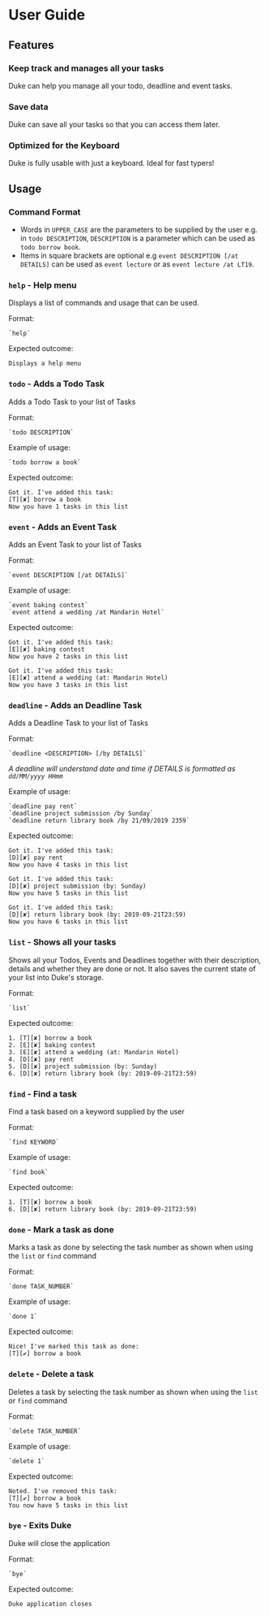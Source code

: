 # User Guide

## Features 

### Keep track and manages all your tasks
Duke can help you manage all your todo, deadline and event tasks.

### Save data
Duke can save all your tasks so that you can access them later.

### Optimized for the Keyboard
Duke is fully usable with just a keyboard. Ideal for fast typers!

## Usage

### Command Format

* Words in `UPPER_CASE` are the parameters to be supplied by the user e.g. in `todo DESCRIPTION`, `DESCRIPTION` is a parameter which can be used as `todo borrow book`.
* Items in square brackets are optional e.g `event DESCRIPTION [/at DETAILS]` can be used as `event lecture` or as `event lecture /at LT19`.

### `help` - Help menu

Displays a list of commands and usage that can be used.

Format:

    `help`
    
Expected outcome:

    Displays a help menu

### `todo` - Adds a Todo Task

Adds a Todo Task to your list of Tasks

Format:

    `todo DESCRIPTION`

Example of usage: 

    `todo borrow a book`

Expected outcome:

    Got it. I've added this task:
    [T][✘] borrow a book
    Now you have 1 tasks in this list
    
### `event` - Adds an Event Task

Adds an Event Task to your list of Tasks

Format:

    `event DESCRIPTION [/at DETAILS]`

Example of usage: 

    `event baking contest`
    `event attend a wedding /at Mandarin Hotel`

Expected outcome:

    Got it. I've added this task:
    [E][✘] baking contest
    Now you have 2 tasks in this list

    Got it. I've added this task:
    [E][✘] attend a wedding (at: Mandarin Hotel)
    Now you have 3 tasks in this list
    
### `deadline` - Adds an Deadline Task

Adds a Deadline Task to your list of Tasks

Format:

    `deadline <DESCRIPTION> [/by DETAILS]`
  *A deadline will understand date and time if DETAILS is formatted as `dd/MM/yyyy HHmm`*


Example of usage: 

    `deadline pay rent`
    `deadline project submission /by Sunday`
    `deadline return library book /by 21/09/2019 2359`

Expected outcome:

    Got it. I've added this task:
    [D][✘] pay rent
    Now you have 4 tasks in this list
    
    Got it. I've added this task:
    [D][✘] project submission (by: Sunday)
    Now you have 5 tasks in this list
    
    Got it. I've added this task:
    [D][✘] return library book (by: 2019-09-21T23:59) 
    Now you have 6 tasks in this list
    
### `list` - Shows all your tasks

Shows all your Todos, Events and Deadlines together with their description, details and whether they are done or not. It also saves the current state of your list into Duke's storage.

Format:

    `list`

Expected outcome:

    1. [T][✘] borrow a book
    2. [E][✘] baking contest
    3. [E][✘] attend a wedding (at: Mandarin Hotel)
    4. [D][✘] pay rent
    5. [D][✘] project submission (by: Sunday)
    6. [D][✘] return library book (by: 2019-09-21T23:59)
    
### `find` - Find a task

Find a task based on a keyword supplied by the user

Format:

    `find KEYWORD`

Example of usage: 

    `find book`

Expected outcome:

    1. [T][✘] borrow a book
    6. [D][✘] return library book (by: 2019-09-21T23:59)
    
### `done` - Mark a task as done

Marks a task as done by selecting the task number as shown when using the `list` or `find` command

Format:

    `done TASK_NUMBER`

Example of usage: 

    `done 1`

Expected outcome:

    Nice! I've marked this task as done:
    [T][✔] borrow a book
    
### `delete` - Delete a task

Deletes a task by selecting the task number as shown when using the `list` or `find` command

Format:

    `delete TASK_NUMBER`

Example of usage: 

    `delete 1`

Expected outcome:

    Noted. I've removed this task:
    [T][✔] borrow a book
    You now have 5 tasks in this list
    
 ### `bye` - Exits Duke

Duke will close the application

Format:

    `bye`
    
Expected outcome:

    Duke application closes

    
